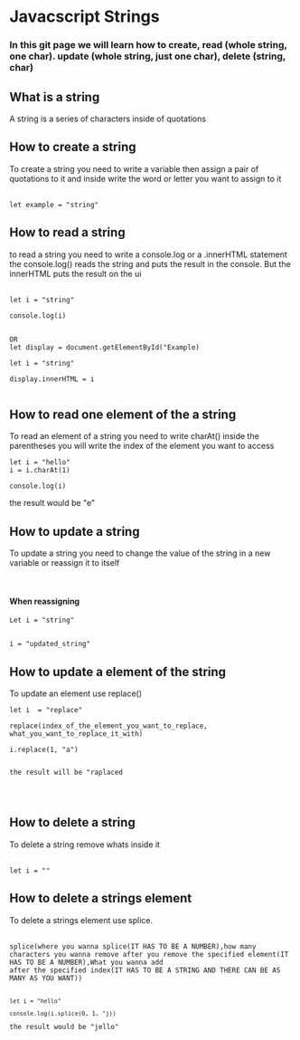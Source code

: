 <h1>Javacscript Strings</h1>
<h3>In this git page we will learn how to create, read (whole string, one char). update (whole string, just one char), delete (string, char)</h3>
<h2>What is a string</h2>
<p>A string is a series of characters inside of quotations</p>
<!-- next -->
<h2>How to create a string</h2>
<p>To create a string you need to write a variable then assign a pair of quotations to it and inside write the word or letter you want to assign to it</p>
<br>
<code>let example = "string"</code>
<!-- next -->
<h2>How to read a string</h2>
<p>to read a string you need to write a console.log or a .innerHTML statement<br>
the console.log() reads the string and puts the result in the console. But the innerHTML puts the result on the ui</p>
<br>
<code>let i = "string"<br>
console.log(i)
<br>
OR
let display = document.getElementById("Example)<br>
let i = "string"<br>
display.innerHTML = i<br>
</code>
<!-- next -->
<h2>How to read one element of the a string</h2>
<p>To read an element of a string you need to write charAt()
inside the parentheses you will write the index of the element you want to access</p>
<code>let i = "hello"
i = i.charAt(1)<br>
console.log(i)</code>
<p>the result would be "e"</p>
<!-- next -->
<h2>How to update a string</h2>
<p>To update a string you need to change the value of the string in a new variable or reassign it to itself</p>
<br>
<h4>When reassigning</h4>
<code>Let i = "string"
<br>
i = "updated_string"
</code>
<!-- next -->

<h2>How to update a element of the string</h2>
<p>To update an element use replace()</p>
<code>let i  = "replace"<br>
replace(index_of_the_element_you_want_to_replace, what_you_want_to_replace_it_with)<br>
i.replace(1, "a")<br>
<p>the result will be "raplaced</p>

</code>
<!-- next -->

<h2>How to delete a string</h2>
<p>To delete a string remove whats inside it</p>
<br>
<code>let i = ""</code>
<!-- next -->
 
<h2>How to delete a strings element</h2>
<p>To delete a strings element use splice.</p>
<br>
<code>splice(where you wanna splice(IT HAS TO BE A NUMBER),how many characters you wanna remove after you remove the specified element(IT HAS TO BE A NUMBER),What you wanna add <br>after the specified index(IT HAS TO BE A STRING AND THERE CAN BE AS MANY AS YOU WANT))<br><br>
<code>let i = "hello"<br>
console.log(i.splice(0, 1, "j))</code>
<p>the result would be "jello"</p></code>
